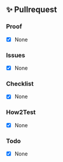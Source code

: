 ## ✨ Pullrequest
<!-- Describe the Pullrequest. -->

### Proof
<!-- Link ressources as proof -->
- [X] None

### Issues
<!-- Which Issues does this fix, which are related?
- [ ] fixes #XXX
- [ ] relates #XXX
-->
- [X] None

### Checklist
<!-- Anything important to be thought of when deploying?
- [ ] Breaking/critical change
-->
- [X] None

### How2Test
<!-- Give a detailed description how to test your PR and confirm it is working as expected.
- [ ] Test1
- [ ] Test2
-->
- [X] None

### Todo
<!-- In case some parts are still missing, list them here. -->
- [X] None
